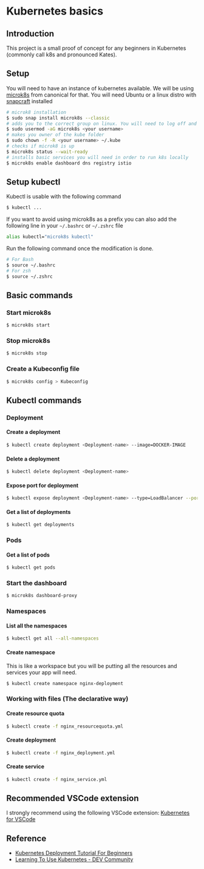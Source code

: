 # Kubernetes basics
## Introduction
This project is a small proof of concept for any beginners in Kubernetes (commonly call k8s and pronounced Kates).
## Setup 
You will need to have an instance of kubernetes available. We will be using [microk8s](https://microk8s.io/) from canonical for that. You will need Ubuntu or a linux distro with [snapcraft](https://snapcraft.io/docs/installing-snapd) installed

```bash
# microk8 installation
$ sudo snap install microk8s --classic
# adds you to the correct group on linux. You will need to log off and log back in.
$ sudo usermod -aG microk8s <your username>
# makes you owner of the kube folder
$ sudo chown -f -R <your username> ~/.kube
# checks if microk8 is up
$ microk8s status --wait-ready
# installs basic services you will need in order to run k8s locally
$ microk8s enable dashboard dns registry istio

```
## Setup kubectl
Kubectl is usable with the following command
```bash 
$ kubectl ...
```
If you want to avoid using microk8s as a prefix you can also add the following line in your `~/.bashrc` or `~/.zshrc` file

```bash
alias kubectl="microk8s kubectl"
```

Run the following command once the modification is done.
```bash
# For Bash
$ source ~/.bashrc 
# For zsh
$ source ~/.zshrc 
```
## Basic commands

### Start microk8s
```bash
$ microk8s start 
```
### Stop microk8s
```bash
$ microk8s stop 
```
### Create a Kubeconfig file
```bash
$ microk8s config > Kubeconfig
```

## Kubectl commands
### Deployment
#### Create a deployment
```bash
$ kubectl create deployment <Deployment-name> --image=DOCKER-IMAGE
```
#### Delete a deployment
```bash
$ kubectl delete deployment <Deployment-name> 
```

#### Expose port for deployment
```bash
$ kubectl expose deployment <Deployment-name> --type=LoadBalancer --port=<Port>
```
#### Get a list of deployments
```bash
$ kubectl get deployments
```
### Pods
#### Get a list of pods
```bash
$ kubectl get pods
```

### Start the dashboard
```bash
$ microk8s dashboard-proxy
```
### Namespaces
#### List all the namespaces
```bash
$ kubectl get all --all-namespaces
```
#### Create namespace
This is like a workspace but you will be putting all the resources and services your app will need.
```bash
$ kubectl create namespace nginx-deployment
```
### Working with files (The declarative way)
#### Create resource quota
```bash
$ kubectl create -f nginx_resourcequota.yml
```
#### Create deployment
```bash
$ kubectl create -f nginx_deployment.yml
```

#### Create service
```bash
$ kubectl create -f nginx_service.yml
```

## Recommended VSCode extension
I strongly recommend using the following VSCode extension:
[Kubernetes for VSCode](https://marketplace.visualstudio.com/items?itemName=ms-kubernetes-tools.vscode-kubernetes-tools)
## Reference
- [Kubernetes Deployment Tutorial For Beginners](https://devopscube.com/kubernetes-deployment-tutorial/)
- [Learning To Use Kubernetes - DEV Community](https://dev.to/rinkiyakedad/learning-to-use-kubernetes-1l6g)